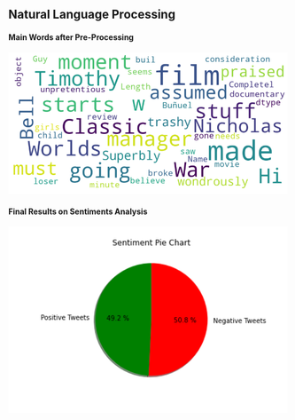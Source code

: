 ## Natural Language Processing

#### Main Words after Pre-Processing
<img src="./world_cloud.png" width="600" alt="Sentiments">

#### Final Results on Sentiments Analysis
<img src="./sentiment.png" width="600" alt="Sentiments">
